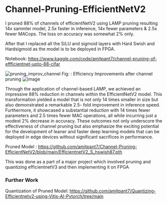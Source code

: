 # Channel-Pruning-EfficientNetV2

I pruned 88% of channels of efficientNetV2 using LAMP pruning resulting 14x sammler model, 2.5x faster in inference, 14x fewer parameters &amp; 2.5x fewer MACops. The loss on accuracy was somewhat 2% only.

After that I replaced all the SiLU and sigmoid layers with Hard Swish and Hardsigmoid as the model is to be deployed in FPGA.


Notebook: https://www.kaggle.com/code/amitpant7/channel-pruning-of-effficientnet-upto-88-cifar 



![pruning_improv_channel](https://github.com/amitpant7/Channel-Pruning-EfficientNetV2/assets/50907565/20a6952e-d1aa-42b0-a3af-77c58b046606)
Fig: : Efficiency Improvements after channel pruning
![image](https://github.com/amitpant7/Channel-Pruning-EfficientNetV2/assets/50907565/c02a2312-0064-4dd5-b21e-ee726706ea3c)


Through the application of channel-based LAMP, we achieved an impressive 88% 
reduction in channels within the EfficientNetV2 model. This transformation yielded a 
model that is not only 14 times smaller in size but also demonstrated a remarkable 2.5-
fold improvement in inference speed. Furthermore, it showcased a substantial reduction 
with 14 times fewer parameters and 2.5 times fewer MAC operations, all while 
incurring just a modest 2% decrease in accuracy. These outcomes not only underscore 
the effectiveness of channel pruning but also emphasize the exciting potential for the 
development of leaner and faster deep learning models that can be deployed in edge 
devices without significant sacrifices in performance.

Pruned Model : https://github.com/amitpant7/Channel-Pruning-EfficientNetV2/blob/main/EfficientnetV2_S_hswish87.pth

This was done as a part of a major project which involved pruning and quantizing efficientnetV3 and then implementing it on FPGA

### Further Work 
Quantization of Pruned Model: https://github.com/amitpant7/Quantizing-Efficientnetv2-using-Vitis-AI-Pytorch/tree/main 
